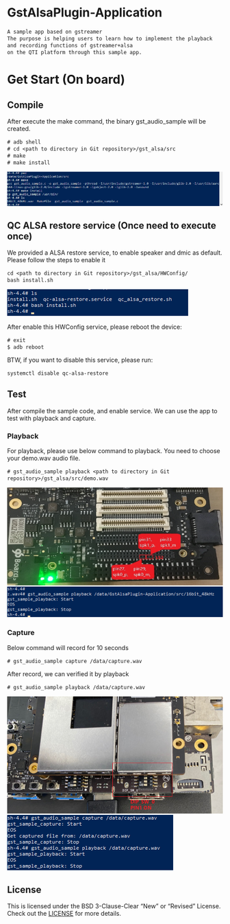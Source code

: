 # GstAlsaPlugin-Application
```
A sample app based on gstreamer
The purpose is helping users to learn how to implement the playback and recording functions of gstreamer+alsa
on the QTI platform through this sample app.
```

# Get Start (On board)

## Compile
After execute the make command, the binary gst_audio_sample will be created.
```
# adb shell
# cd <path to directory in Git repository>/gst_alsa/src
# make
# make install
```
![Image text](image/01_make.png)

## QC ALSA restore service (Once need to execute once)
We provided a ALSA restore service, to enable speaker and dmic as default.
Please follow the steps to enable it
```
cd <path to directory in Git repository>/gst_alsa/HWConfig/
bash install.sh
```

![Image text](image/06_init_service.png)

After enable this HWConfig service, please reboot the device:
```
# exit
$ adb reboot
```

BTW, if you want to disable this service, please run:
```
systemctl disable qc-alsa-restore
```

## Test
After compile the sample code, and enable service.
We can use the app to test with playback and capture.
###  Playback
For playback, please use below command to playback.
You need to choose your demo.wav audio file.
```
# gst_audio_sample playback <path to directory in Git repository>/gst_alsa/src/demo.wav
```
![Image text](image/02_speaker_connect.png)
![Image text](image/03_playback.png)

### Capture
Below command will record for 10 seconds
```
# gst_audio_sample capture /data/capture.wav
```
After record, we can verified it by playback
```
# gst_audio_sample playback /data/capture.wav
```
![Image text](image/04_enable_dmic.png)
![Image text](image/05_capture_playback.png)

## License
This is licensed under the BSD 3-Clause-Clear “New” or “Revised” License. Check out the [LICENSE](LICENSE) for more details.
